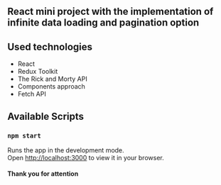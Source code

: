## React mini project with the implementation of infinite data loading and pagination option

## Used technologies

- React
- Redux Toolkit
- The Rick and Morty API
- Components approach
- Fetch API

## Available Scripts

### `npm start`

Runs the app in the development mode.\
Open [http://localhost:3000](http://localhost:3000) to view it in your browser.

#### Thank you for attention
